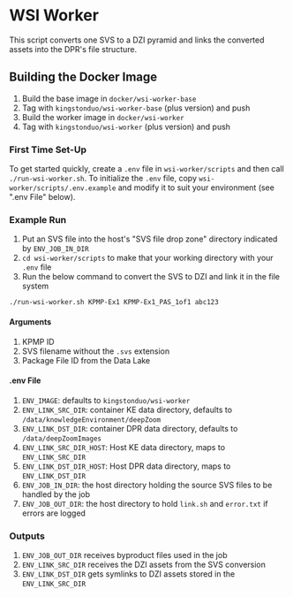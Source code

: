 # WSI Worker

This script converts one SVS to a DZI pyramid and links the converted assets into the DPR's file structure.

## Building the Docker Image
1. Build the base image in `docker/wsi-worker-base`
2. Tag with `kingstonduo/wsi-worker-base` (plus version) and push
3. Build the worker image in `docker/wsi-worker`
4. Tag with `kingstonduo/wsi-worker` (plus version) and push

### First Time Set-Up
To get started quickly, create a `.env` file in `wsi-worker/scripts` and then call `./run-wsi-worker.sh`.
To initialize the `.env` file, copy `wsi-worker/scripts/.env.example` and modify it to suit your environment (see ".env File" below).

### Example Run
1. Put an SVS file into the host's "SVS file drop zone" directory indicated by `ENV_JOB_IN_DIR`
2. `cd wsi-worker/scripts` to make that your working directory with your `.env` file
3. Run the below command to convert the SVS to DZI and link it in the file system

`./run-wsi-worker.sh KPMP-Ex1 KPMP-Ex1_PAS_1of1 abc123`

#### Arguments
1. KPMP ID
2. SVS filename without the `.svs` extension
3. Package File ID from the Data Lake

#### .env File
1. `ENV_IMAGE`: defaults to `kingstonduo/wsi-worker`
2. `ENV_LINK_SRC_DIR`: container KE data directory, defaults to `/data/knowledgeEnvironment/deepZoom`
3. `ENV_LINK_DST_DIR`: container DPR data directory, defaults to `/data/deepZoomImages`
4. `ENV_LINK_SRC_DIR_HOST`: Host KE data directory, maps to `ENV_LINK_SRC_DIR`
5. `ENV_LINK_DST_DIR_HOST`: Host DPR data directory, maps to `ENV_LINK_DST_DIR`
6. `ENV_JOB_IN_DIR`: the host directory holding the source SVS files to be handled by the job
7. `ENV_JOB_OUT_DIR`: the host directory to hold `link.sh` and `error.txt` if errors are logged

### Outputs
1. `ENV_JOB_OUT_DIR` receives byproduct files used in the job
2. `ENV_LINK_SRC_DIR` receives the DZI assets from the SVS conversion
2. `ENV_LINK_DST_DIR` gets symlinks to DZI assets stored in the `ENV_LINK_SRC_DIR`
